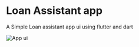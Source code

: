 # Loan Assistant app 

A Simple Loan assistant app ui using flutter and dart 

![App ui](https://cdn.dribbble.com/users/1126935/screenshots/14502268/media/9abc91991d7616c0d2ff97d3b7bbd6b7.png)
